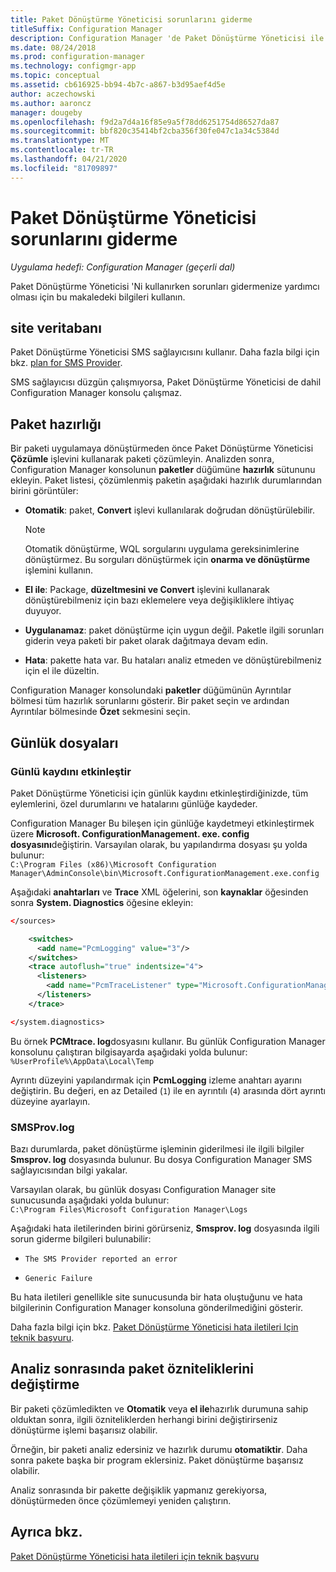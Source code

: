 ```yaml
---
title: Paket Dönüştürme Yöneticisi sorunlarını giderme
titleSuffix: Configuration Manager
description: Configuration Manager 'de Paket Dönüştürme Yöneticisi ile ilgili sorunları nasıl giderebileceğinizi öğrenin.
ms.date: 08/24/2018
ms.prod: configuration-manager
ms.technology: configmgr-app
ms.topic: conceptual
ms.assetid: cb616925-bb94-4b7c-a867-b3d95aef4d5e
author: aczechowski
ms.author: aaroncz
manager: dougeby
ms.openlocfilehash: f9d2a7d4a16f85e9a5f78dd6251754d86527da87
ms.sourcegitcommit: bbf820c35414bf2cba356f30fe047c1a34c5384d
ms.translationtype: MT
ms.contentlocale: tr-TR
ms.lasthandoff: 04/21/2020
ms.locfileid: "81709897"
---
```

# <a name="troubleshoot-package-conversion-manager"></a>Paket Dönüştürme Yöneticisi sorunlarını giderme

*Uygulama hedefi: Configuration Manager (geçerli dal)*

<!--1357861-->

Paket Dönüştürme Yöneticisi 'Ni kullanırken sorunları gidermenize yardımcı olması için bu makaledeki bilgileri kullanın.



## <a name="sms-provider"></a>site veritabanı

Paket Dönüştürme Yöneticisi SMS sağlayıcısını kullanır. Daha fazla bilgi için bkz. [plan for SMS Provider](../../core/plan-design/hierarchy/plan-for-the-sms-provider.md).

SMS sağlayıcısı düzgün çalışmıyorsa, Paket Dönüştürme Yöneticisi de dahil Configuration Manager konsolu çalışmaz.



## <a name="package-readiness"></a>Paket hazırlığı

Bir paketi uygulamaya dönüştürmeden önce Paket Dönüştürme Yöneticisi **Çözümle** işlevini kullanarak paketi çözümleyin. Analizden sonra, Configuration Manager konsolunun **paketler** düğümüne **hazırlık** sütununu ekleyin. Paket listesi, çözümlenmiş paketin aşağıdaki hazırlık durumlarından birini görüntüler:

- **Otomatik**: paket, **Convert** işlevi kullanılarak doğrudan dönüştürülebilir.      

  > [!NOTE]  
  > Otomatik dönüştürme, WQL sorgularını uygulama gereksinimlerine dönüştürmez. Bu sorguları dönüştürmek için **onarma ve dönüştürme** işlemini kullanın.  

- **El ile**: Package, **düzeltmesini ve Convert** işlevini kullanarak dönüştürebilmeniz için bazı eklemelere veya değişikliklere ihtiyaç duyuyor.  

- **Uygulanamaz**: paket dönüştürme için uygun değil. Paketle ilgili sorunları giderin veya paketi bir paket olarak dağıtmaya devam edin.  

- **Hata**: pakette hata var. Bu hataları analiz etmeden ve dönüştürebilmeniz için el ile düzeltin.  

Configuration Manager konsolundaki **paketler** düğümünün Ayrıntılar bölmesi tüm hazırlık sorunlarını gösterir. Bir paket seçin ve ardından Ayrıntılar bölmesinde **Özet** sekmesini seçin.



## <a name="log-files"></a>Günlük dosyaları

### <a name="enable-logging"></a>Günlü kaydını etkinleştir

Paket Dönüştürme Yöneticisi için günlük kaydını etkinleştirdiğinizde, tüm eylemlerini, özel durumlarını ve hatalarını günlüğe kaydeder. 

Configuration Manager Bu bileşen için günlüğe kaydetmeyi etkinleştirmek üzere **Microsoft. ConfigurationManagement. exe. config dosyasını**değiştirin. Varsayılan olarak, bu yapılandırma dosyası şu yolda bulunur:  
`C:\Program Files (x86)\Microsoft Configuration Manager\AdminConsole\bin\Microsoft.ConfigurationManagement.exe.config`  

Aşağıdaki **anahtarları** ve **Trace** XML öğelerini, son **kaynaklar** öğesinden sonra **System. Diagnostics** öğesine ekleyin:

``` XML
</sources>

    <switches>
      <add name="PcmLogging" value="3"/>
    </switches>
    <trace autoflush="true" indentsize="4">
      <listeners>
        <add name="PcmTraceListener" type="Microsoft.ConfigurationManagement.UserCentric.Logging.RolloverLogTraceListener, Microsoft.ConfigurationManagement.UserCentric.Logging" initializeData="%UserProfile%\AppData\Local\Temp\PcmTrace.log"/>
      </listeners>
    </trace>

</system.diagnostics>
```

Bu örnek **PCMtrace. log**dosyasını kullanır. Bu günlük Configuration Manager konsolunu çalıştıran bilgisayarda aşağıdaki yolda bulunur:  
`%UserProfile%\AppData\Local\Temp`

Ayrıntı düzeyini yapılandırmak için **PcmLogging** izleme anahtarı ayarını değiştirin. Bu değeri, en az Detailed (`1`) ile en ayrıntılı (`4`) arasında dört ayrıntı düzeyine ayarlayın.


### <a name="smsprovlog"></a>SMSProv.log

Bazı durumlarda, paket dönüştürme işleminin giderilmesi ile ilgili bilgiler **Smsprov. log** dosyasında bulunur. Bu dosya Configuration Manager SMS sağlayıcısından bilgi yakalar.

Varsayılan olarak, bu günlük dosyası Configuration Manager site sunucusunda aşağıdaki yolda bulunur:  
`C:\Program Files\Microsoft Configuration Manager\Logs`

Aşağıdaki hata iletilerinden birini görürseniz, **Smsprov. log** dosyasında ilgili sorun giderme bilgileri bulunabilir:

- `The SMS Provider reported an error`

- `Generic Failure`

Bu hata iletileri genellikle site sunucusunda bir hata oluştuğunu ve hata bilgilerinin Configuration Manager konsoluna gönderilmediğini gösterir.

Daha fazla bilgi için bkz. [Paket Dönüştürme Yöneticisi hata iletileri Için teknik başvuru](error-messages.md).



## <a name="changing-package-attributes-after-analysis"></a>Analiz sonrasında paket özniteliklerini değiştirme

Bir paketi çözümledikten ve **Otomatik** veya **el ile**hazırlık durumuna sahip olduktan sonra, ilgili özniteliklerden herhangi birini değiştirirseniz dönüştürme işlemi başarısız olabilir.

Örneğin, bir paketi analiz edersiniz ve hazırlık durumu **otomatiktir**. Daha sonra pakete başka bir program eklersiniz. Paket dönüştürme başarısız olabilir.

Analiz sonrasında bir pakette değişiklik yapmanız gerekiyorsa, dönüştürmeden önce çözümlemeyi yeniden çalıştırın. 



## <a name="see-also"></a>Ayrıca bkz.

[Paket Dönüştürme Yöneticisi hata iletileri için teknik başvuru](error-messages.md)
